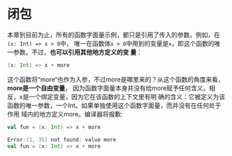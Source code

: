 闭包
================================================================================
本章到目前为止，所有的函数字面量示例，都只是引用了传入的参数。例如，在`(x: Int) => x > 0`中，
唯一在函数体`x > 0`中用到的变量是`x`，即这个函数的唯一参数。不过，**也可以引用其他地方定义的变
量**：
```scala
(x: Int) => x + more             
```
这个函数将“more“也作为入参，不过more是哪里来的？从这个函数的角度来看，**more是一个自由变量**，
因为函数字面量本身并没有给more赋予任何含义。相反，x是一个绑定变量，因为它在该函数的上下文里有明
确的含义：它被定义为该函数的唯一参数，一个Int。如果单独使用这个函数字面量，而并没有在任何处于作用
域内的地方定义more。编译器将报歉:
```scala
val fun = (x: Int) => x + more

Error:(1, 35) not found: value more
val fun = (x: Int) => x + more
```                                                                                                                                                                                                                      

